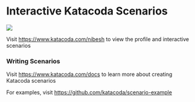 # Interactive Katacoda Scenarios

[![](http://shields.katacoda.com/katacoda/nibesh/count.svg)](https://www.katacoda.com/nibesh "Get your profile on Katacoda.com")

Visit https://www.katacoda.com/nibesh to view the profile and interactive scenarios

### Writing Scenarios
Visit https://www.katacoda.com/docs to learn more about creating Katacoda scenarios

For examples, visit https://github.com/katacoda/scenario-example
